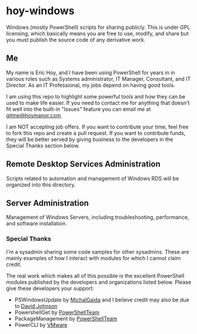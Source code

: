 # hoy-windows
Windows (mostly PowerShell) scripts for sharing publicly.  This is under GPL licensing, which basically means you are free to use, 
modify, and share but you must publish the source code of any derivative work.

## Me
My name is Eric Hoy, and I have been using PowerShell for years in in various roles such as Systems administrator, IT Manager, Consultant, and IT Director.  As an IT Professional, my jobs depend on having good tools.  

I am using this repo to highlight some powerful tools and how they can be used to make life easier.  If you need to contact me for anything that doesn't fit well into the built-in "Issues" feature you can email me at gitme@hoymanor.com.  

I am NOT accepting job offers.  If you want to contribute your time, feel free to fork this repo and create a pull request.  If you want to contribute funds, they will be better served by giving business to the developers in the Special Thanks section below.

## Remote Desktop Services Administration
Scripts related to automation and management of Windows RDS will be organized into this directory.

## Server Administration
Management of Windows Servers, including troubleshooting, performance, and software installation.

### Special Thanks
I'm a sysadmin sharing some code samples for other sysadmins.  These are mainly examples of how I interact with modules for which I cannot claim credit.

The real work which makes all of this possible is the excellent PowerShell modules published by the developers and organizations listed below.  Please give these developers your support:
- PSWindowsUpdate by [MichalGajda](https://www.powershellgallery.com/profiles/MichalGajda) and I believe credit may also be due to [David Johnson](https://github.com/dwj7738)
- PowershellGet by [PowerShellTeam](https://www.powershellgallery.com/profiles/PowerShellTeam)
- PackageManagement by [PowerShellTeam](https://www.powershellgallery.com/profiles/PowerShellTeam)
- PowerCLI by [VMware](https://www.powershellgallery.com/profiles/VMware)
	
  
